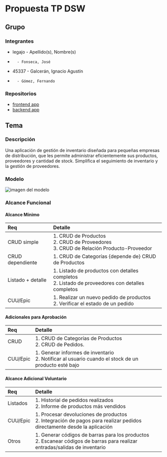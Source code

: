 # Propuesta TP DSW

## Grupo

### Integrantes

- legajo - Apellido(s), Nombre(s)

*       - Fonseca, José
* 45337 - Galcerán, Ignacio Agustín
*       - Gómez, Fernando

### Repositorios

- [frontend app](https://github.com/IgnacioGalceran/DSW-Frontend)
- [backend app](https://github.com/IgnacioGalceran/DSW-Backend)

## Tema

### Descripción

Una aplicación de gestión de inventario diseñada para pequeñas empresas de distribución, que les permite administrar eficientemente sus productos, proveedores y cantidad de stock. Simplifica el seguimiento de inventario y la gestión de proveedores.

### Modelo

![imagen del modelo](https://prnt.sc/rv8D3w1tqOiV)

### Alcance Funcional

#### Alcance Mínimo

| Req               | Detalle                                                                                             |
| :---------------- | :-------------------------------------------------------------------------------------------------- |
| CRUD simple       | 1. CRUD de Productos<br>2. CRUD de Proveedores<br>3. CRUD de Relación Producto-Proveedor            |
| CRUD dependiente  | 1. CRUD de Categorías {depende de} CRUD de Productos                                                |
| Listado + detalle | 1. Listado de productos con detalles completos<br> 2. Listado de proveedores con detalles completos |
| CUU/Epic          | 1. Realizar un nuevo pedido de productos<br>2. Verificar el estado de un pedido                     |

#### Adicionales para Aprobación

| Req      | Detalle                                                                                               |
| :------- | :---------------------------------------------------------------------------------------------------- |
| CRUD     | 1. CRUD de Categorías de Productos<br>2. CRUD de Pedidos.                                             |
| CUU/Epic | 1. Generar informes de inventario<br>2. Notificar al usuario cuando el stock de un producto esté bajo |

#### Alcance Adicional Voluntario

| Req      | Detalle                                                                                                                       |
| :------- | :---------------------------------------------------------------------------------------------------------------------------- |
| Listados | 1. Historial de pedidos realizados<br>2. Informe de productos más vendidos                                                    |
| CUU/Epic | 1. Procesar devoluciones de productos<br>2. Integración de pagos para realizar pedidos directamente desde la aplicación       |
| Otros    | 1. Generar códigos de barras para los productos<br>2. Escanear códigos de barras para realizar entradas/salidas de inventario |
